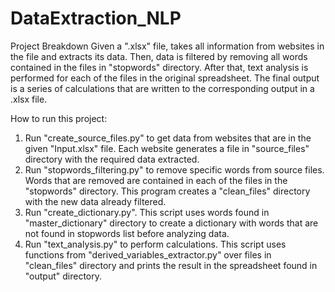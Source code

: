 # DataExtraction_NLP
Project Breakdown
Given a ".xlsx" file, takes all information from websites in the file and extracts its data. Then, data is filtered by removing all words contained in the files in "stopwords" directory. After that, text analysis is performed for each of the files in the original spreadsheet. The final output is a series of calculations that are written to the corresponding output in a .xlsx file.

How to run this project:
1. Run "create_source_files.py" to get data from websites that are in the given "Input.xlsx" file. Each website generates a file in "source_files" directory with the required data extracted.
2. Run "stopwords_filtering.py" to remove specific words from source files. Words that are removed are contained in each of the files in the "stopwords" directory. This program creates a "clean_files" directory with the new data already filtered.
3. Run "create_dictionary.py". This script uses words found in "master_dictionary" directory to create a dictionary with words that are not found in stopwords list before analyzing data.
4. Run "text_analysis.py" to perform calculations. This script uses functions from "derived_variables_extractor.py" over files in "clean_files" directory and prints the result in the spreadsheet found in "output" directory.
